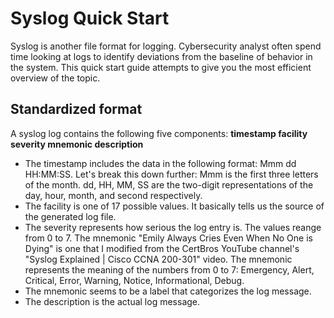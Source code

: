 <h1>Syslog Quick Start</h1>

Syslog is another file format for logging. Cybersecurity analyst often spend time looking at logs to identify deviations from the baseline of behavior in the system. This quick start guide attempts to give you the most efficient overview of the topic. 

<h2>Standardized format</h2>
A syslog log contains the following five components: 
<strong>timestamp facility severity mnemonic description</strong>

<ul>
  <li>The timestamp includes the data in the following format: Mmm dd HH:MM:SS. Let's break this down further: Mmm is the first 
    three letters of the month. dd, HH, MM, SS are the two-digit representations of the day, hour, month, and second respectively.</li> 
  <li>The facility is one of 17 possible values. It basically tells us the source of the generated log file.</li> 
  <li>The severity represents how serious the log entry is. The values reange from 0 to 7. The mnemonic "Emily Always Cries Even 
    When No One is Dying" is one that I modified from the CertBros YouTube channel's "Syslog Explained | Cisco CCNA 200-301" video. 
    The mnemonic represents the meaning of the numbers from 0 to 7: Emergency, Alert, Critical, Error, Warning, Notice, Informational, Debug.
    </li>
  <li>The mnemonic seems to be a label that categorizes the log message.</li> 
  <li>The description is the actual log message.</li> 
</ul>

